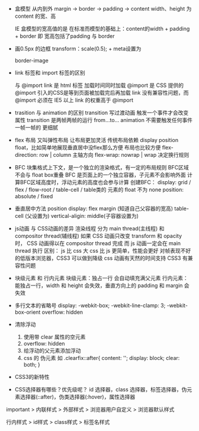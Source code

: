 - 盒模型
  从内到外
  margin -> border -> padding -> content
  width、height 为 content 的宽、高

  IE 盒模型的宽高值的是
  在标准而模型的基础上：content的width + padding + border
  即 宽高包括了padding 与 border

- 画0.5px 的边框
  transform：scale(0.5); +
  meta设置为 
  <meta name="viewport" content="width=device-width, initial-scale=1.0">
  
  border-image

- link 标签和 import 标签的区别
  <link href=""/>
  与
  @import
  link 是 html 标签 加载时间同时加载
  @import 是 CSS 提供的
  @import 引入的CSS是等到页面被加载完后再加载
  link 没有兼容性问题，而 @import 必须在 IE5 以上
  link 的权重高于 @import

- trasition 与 animation 的区别
  transition 写过渡动画 触发一个事件才会改变属性
  transition 是两帧两帧的运行 from...to...
  animation 不需要触发任何事件 一帧一帧的 更细腻

- flex 布局
  又叫弹性布局
  让布局更加灵活
  传统布局依赖 display position float，比如简单地展现垂直居中没flex那么方便
  布局也比较方便
  flex-direction: row | column 主轴方向
  flex-wrap: nowrap | wrap 决定换行规则

- BFC
块集格式上下文，是一个独立的渲染格式，有一定的布局规则
BFC区域不会与 float box重叠
BFC 是页面上的一个独立容器，子元素不会影响外面
计算BFC区域高度时，浮动元素的高度也会参与计算
创建BFC：
    display: grid / flex / flow-root / table-cell / table类的
    元素的 float 不为 none
    position: absolute / fixed

- 垂直居中方法
  position
  display: flex
  margin (知道自己父容器的宽高)
  table-cell (父设置为) vertical-aligin: middle(子容器设置为)

- js动画 与 CSS动画的差异
  渲染线程 分为 main thread(主线程) 和 compositor thread(辅线程)
  如果 CSS 动画只改变 transform 和 opacity 时，
  CSS 动画得以在 compositor thread 完成
  而 js 动画一定会在 main thread 执行
  区别：
    js 比 css 大
    css 比 js 更简单，性能会更好
    对帧表现不好的低版本浏览器，CSS3 可以做到降级
    css 动画有天然的时间支持
    CSS3 有兼容性问题

- 块级元素 和 行内元素
  块级元素：独占一行 会自动填充满父元素
  行内元素：能独占一行，width 和 height 会失效，垂直方向上的 padding 和 margin 会失效

- 多行文本的省略号
  display: -webkit-box;
  -webkit-line-clamp: 3;
  -webkit-box-orient
  overflow: hidden

- 清除浮动
  1. 使用带 clear 属性的空元素
  2.  overflow: hidden
  3.  给浮动的父元素添加浮动
  4. css 的 伪元素
  如
    .clearfix::after{
      content: '';
      display: block;
      clear: both;
    } 

- CSS3的新特性


- CSS选择器有哪些？优先级呢？
id 选择器，class 选择器，标签选择器，伪元素选择器(::after)，伪类选择器(:hover)，属性选择器

important > 内联样式 > 外部样式 > 浏览器用户自定义 > 浏览器默认样式

行内样式 > id样式 > class样式 > 标签名样式
